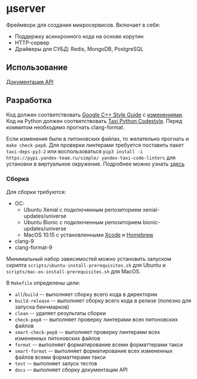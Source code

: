 # μserver
Фреймворк для создания микросервисов.
Включает в себя:
  * Поддержку асинхронного кода на основе корутин
  * HTTP-сервер
  * Драйверы для СУБД: Redis, MongoDB, PostgreSQL

## Использование
[Документация API](https://github.yandex-team.ru/pages/taxi/userver/)

## Разработка
Код должен соответствовать [Google C++ Style Guide](https://h.yandex-team.ru/?https%3A//google.github.io/styleguide/cppguide) с [изменениями](https://wiki.yandex-team.ru/users/sermp/backend-cpp-codestyle/).
Код на Python должен соответствовать [Taxi Python Codestyle](https://wiki.yandex-team.ru/taxi/backend/codestyle/).
Перед коммитом необходимо прогнать clang-format.

Если изменения были в питоновских файлах, то желательно прогнать и `make check-pep8`.
Для проверки линтерами требуется поставить пакет `taxi-deps-py3-2` или
воспользоваться `pip3 install -i https://pypi.yandex-team.ru/simple/ yandex-taxi-code-linters`
для установки в виртуальное окружение. Подробнее можно узнать [здесь](https://github.yandex-team.ru/taxi/code-linters/blob/master/README.md)

### Сборка

Для сборки требуются:
  * ОС:
    * Ubuntu Xenial c подключенным репозиторием xenial-updates/universe
    * Ubuntu Bionic c подключенным репозиторием bionic-updates/universe
    * MacOS 10.15 с установленными [Xcode](https://h.yandex-team.ru/?https%3A//apps.apple.com/us/app/xcode/id497799835) и [Homebrew](https://h.yandex-team.ru/?https%3A//brew.sh)
  * clang-9
  * clang-format-9

Минимальный набор зависимостей можно установить запуском скрипта `scripts/ubuntu-install-prerequisites.sh` для Ubuntu и `scripts/mac-os-install-prerequisites.sh` для MacOS.

В `Makefile` определены цели:
  * `all`/`build` -- выполняет сборку всего кода в директории
  * `build-release` -- выполняет сборку всего кода в релизе (полезно для запуска бенчмарков)
  * `clean` -- удаляет результаты сборки
  * `check-pep8` -- выполняет проверку линтерами всех питоновских файлов
  * `smart-check-pep8` -- выполняет проверку линтерами всех измененных питоновских файлов
  * `format` -- выполняет форматирование всеми форматтерами такси
  * `smart-format` -- выполняет форматирование всех измененных файлов всеми форматтерами такси
  * `test` -- выполняет запуск тестов
  * `docs` -- выполняет сборку документации API
